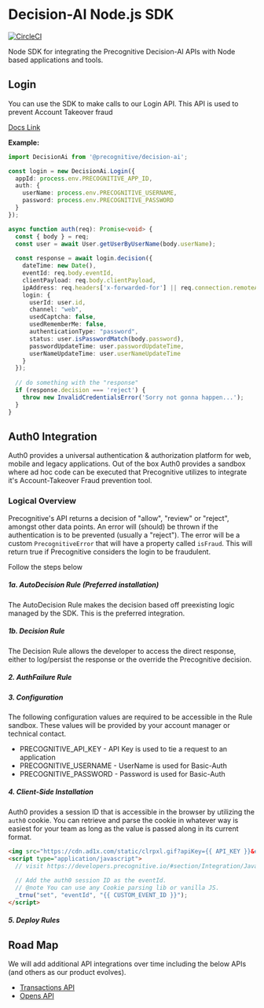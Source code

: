# Decision-AI Node.js SDK

[![CircleCI](https://circleci.com/gh/Precognitive/nodejs-decision-ai/tree/master.svg?style=svg)](https://circleci.com/gh/Precognitive/nodejs-decision-ai/tree/master)

Node SDK for integrating the Precognitive Decision-AI APIs with Node based applications and tools.

## Login

You can use the SDK to make calls to our Login API. This API is used to prevent Account Takeover fraud

[Docs Link](https://developers.precognitive.io/#operation//decision/login)

**Example:**
```typescript
import DecisionAi from '@precognitive/decision-ai';

const login = new DecisionAi.Login({
  appId: process.env.PRECOGNITIVE_APP_ID,
  auth: {
    userName: process.env.PRECOGNITIVE_USERNAME,
    password: process.env.PRECOGNITIVE_PASSWORD
  }
});

async function auth(req): Promise<void> {
  const { body } = req;
  const user = await User.getUserByUserName(body.userName);
  
  const response = await login.decision({
    dateTime: new Date(),
    eventId: req.body.eventId,
    clientPayload: req.body.clientPayload,
    ipAddress: req.headers['x-forwarded-for'] || req.connection.remoteAddress,
    login: {
      userId: user.id,
      channel: "web",
      usedCaptcha: false,
      usedRememberMe: false,
      authenticationType: "password",
      status: user.isPasswordMatch(body.password),
      passwordUpdateTime: user.passwordUpdateTime,
      userNameUpdateTime: user.userNameUpdateTime 
    }
  });
  
  // do something with the "response" 
  if (response.decision === 'reject') {
    throw new InvalidCredentialsError('Sorry not gonna happen...');
  }
}
```

## Auth0 Integration

Auth0 provides a universal authentication & authorization platform for web, mobile and legacy applications. Out of the box
Auth0 provides a sandbox where ad hoc code can be executed that Precognitive utilizes to integrate it's Account-Takeover Fraud prevention tool.

### Logical Overview

Precognitive's API returns a decision of "allow", "review" or "reject", amongst other data points. An error will (should) 
be thrown if the authentication is to be prevented (usually a "reject"). The error will be a custom `PrecognitiveError` that 
will have a property called `isFraud`. This will return true if Precognitive considers the login to be fraudulent.

Follow the steps below 

##### 1a. AutoDecision Rule (Preferred installation)

The AutoDecision Rule makes the decision based off preexisting logic managed by the SDK. This is the preferred integration.

##### 1b. Decision Rule

The Decision Rule allows the developer to access the direct response, either to log/persist the response or the override the 
Precognitive decision.

##### 2. AuthFailure Rule

##### 3. Configuration

The following configuration values are required to be accessible in the Rule sandbox. These values will be provided by your account
manager or technical contact.
 
* PRECOGNITIVE_API_KEY - API Key is used to tie a request to an application
* PRECOGNITIVE_USERNAME - UserName is used for Basic-Auth 
* PRECOGNITIVE_PASSWORD - Password is used for Basic-Auth

##### 4. Client-Side Installation

Auth0 provides a session ID that is accessible in the browser by utilizing the `auth0` cookie. You can retrieve and parse 
the cookie in whatever way is easiest for your team as long as the value is passed along in its current format.

```html
<img src="https://cdn.ad1x.com/static/clrpxl.gif?apiKey={{ API_KEY }}&eventId={{ CUSTOM_EVENT_ID }}" style="display: none" />
<script type="application/javascript">
  // visit https://developers.precognitive.io/#section/Integration/JavaScriptTag-Deployment to retrieve the full script
  
  // Add the auth0 session ID as the eventId.
  // @note You can use any Cookie parsing lib or vanilla JS.
  _trnu("set", "eventId", "{{ CUSTOM_EVENT_ID }}");
</script>
``` 

##### 5. Deploy Rules

## Road Map

We will add additional API integrations over time including the below APIs (and others as our product evolves).

- [Transactions API](https://dev.precognitive.io/#operation//decision/login)
- [Opens API](https://dev.precognitive.io/#operation//decision/login)
